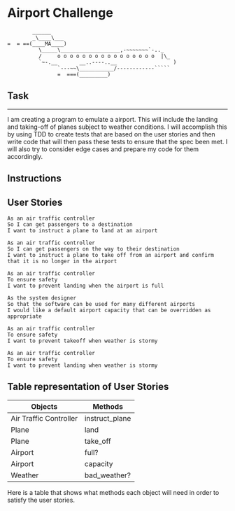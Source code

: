 # Airport Challenge
```
        ______
        _\____\___
=  = ==(____MA____)
          \_____\___________________,-~~~~~~~`-.._
          /     o o o o o o o o o o o o o o o o  |\_
          `~-.__       __..----..__                  )
                `---~~\___________/------------`````
                =  ===(_________)

```
## Task
-----

I am creating a program to emulate a airport. This will include the landing and taking-off of planes subject to weather conditions. I will accomplish this by using TDD to create tests that are based on the user stories and then write code that will then pass these tests to ensure that the spec been met. I will also try to consider edge cases and prepare my code for them accordingly.

## Instructions


## User Stories

```
As an air traffic controller 
So I can get passengers to a destination 
I want to instruct a plane to land at an airport

As an air traffic controller 
So I can get passengers on the way to their destination 
I want to instruct a plane to take off from an airport and confirm that it is no longer in the airport

As an air traffic controller 
To ensure safety 
I want to prevent landing when the airport is full 

As the system designer
So that the software can be used for many different airports
I would like a default airport capacity that can be overridden as appropriate

As an air traffic controller 
To ensure safety 
I want to prevent takeoff when weather is stormy 

As an air traffic controller 
To ensure safety 
I want to prevent landing when weather is stormy 
```
## Table representation of User Stories

|  Objects              |  Methods          |
| --------------------- | ----------------- | 
| Air Traffic Controller| instruct_plane    |
| Plane                 | land              |
| Plane                 | take_off          |
| Airport               | full?             |
| Airport               | capacity          |
| Weather               | bad_weather?      |

Here is a table that shows what methods each object will need in order to satisfy the user stories.
